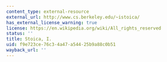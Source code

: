 ```yaml
---
content_type: external-resource
external_url: http://www.cs.berkeley.edu/~istoica/
has_external_license_warning: true
license: https://en.wikipedia.org/wiki/All_rights_reserved
status: ''
title: Stoica, I.
uid: f9e723ce-76c3-4a47-a544-25b9a88c0b51
wayback_url: ''
---
```

